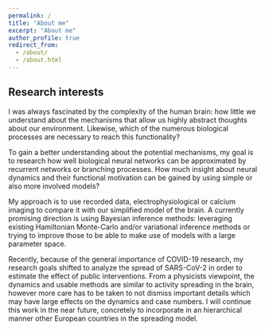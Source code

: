 ```yaml
---
permalink: /
title: "About me"
excerpt: "About me"
author_profile: true
redirect_from:
  - /about/
  - /about.html
---
```


## Research interests

I was always fascinated by the complexity of the human brain: how little we understand about the mechanisms that allow us highly abstract thoughts about our environment. Likewise, which of the numerous biological processes are necessary to reach this functionality?

To gain a better understanding about the potential mechanisms, my goal is  to research how well biological neural networks can be approximated by recurrent networks or branching processes. How much insight about  neural dynamics and their functional motivation can be gained by using simple or also more involved models?

My approach is to use recorded data, electrophysiological or calcium imaging to compare it with our simplified model of the brain. A currently promising direction is using Bayesian inference methods: leveraging existing Hamiltonian Monte-Carlo and/or variational inference methods or trying to improve those to be able to make use of models with a large parameter space.

Recently, because of the general importance of COVID-19 research, my research goals shifted to analyze the spread of SARS-CoV-2 in order to estimate the effect of public interventions. From a physicists viewpoint, the dynamics and usable methods are similar to activity spreading in the brain, however more care has to be taken to not dismiss important details which may have large effects on the dynamics and case numbers. I will continue this work in the near future, concretely to incorporate in an hierarchical manner other European countries in the spreading model.
